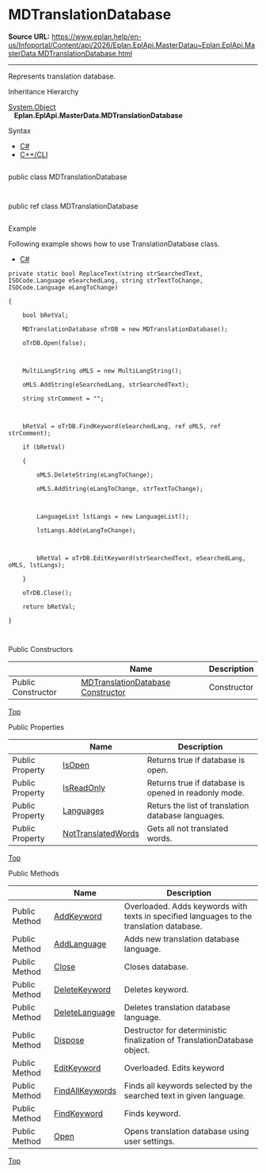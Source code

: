 # MDTranslationDatabase

**Source URL:** https://www.eplan.help/en-us/Infoportal/Content/api/2026/Eplan.EplApi.MasterDatau~Eplan.EplApi.MasterData.MDTranslationDatabase.html

---

Represents translation database.

Inheritance Hierarchy

[System.Object](#)  
   **Eplan.EplApi.MasterData.MDTranslationDatabase**

Syntax

- [C#](#i-syntax-CS)
- [C++/CLI](#i-syntax-CPP2005)

```
```
public class MDTranslationDatabase
```
```

```
```
public ref class MDTranslationDatabase
```
```

Example

Following example shows how to use TranslationDatabase class.

- [C#](#i-tab-content-74fb8bf1-6f63-4519-8a0a-9f0da41701e6)

```
private static bool ReplaceText(string strSearchedText, ISOCode.Language eSearchedLang, string strTextToChange, ISOCode.Language eLangToChange)

{

    bool bRetVal;

    MDTranslationDatabase oTrDB = new MDTranslationDatabase();

    oTrDB.Open(false);



    MultiLangString oMLS = new MultiLangString();

    oMLS.AddString(eSearchedLang, strSearchedText);

    string strComment = "";



    bRetVal = oTrDB.FindKeyword(eSearchedLang, ref oMLS, ref strComment);

    if (bRetVal)

    {

        oMLS.DeleteString(eLangToChange);

        oMLS.AddString(eLangToChange, strTextToChange);



        LanguageList lstLangs = new LanguageList();

        lstLangs.Add(eLangToChange);



        bRetVal = oTrDB.EditKeyword(strSearchedText, eSearchedLang, oMLS, lstLangs);

    }

    oTrDB.Close();

    return bRetVal;

}



```

Public Constructors

|  | Name | Description |
| --- | --- | --- |
| Public Constructor | [MDTranslationDatabase Constructor](Eplan.EplApi.MasterDatau~Eplan.EplApi.MasterData.MDTranslationDatabase~_ctor.html) | Constructor |

[Top](#top)



Public Properties

|  | Name | Description |
| --- | --- | --- |
| Public Property | [IsOpen](Eplan.EplApi.MasterDatau~Eplan.EplApi.MasterData.MDTranslationDatabase~IsOpen.html) | Returns true if database is open. |
| Public Property | [IsReadOnly](Eplan.EplApi.MasterDatau~Eplan.EplApi.MasterData.MDTranslationDatabase~IsReadOnly.html) | Returns true if database is opened in readonly mode. |
| Public Property | [Languages](Eplan.EplApi.MasterDatau~Eplan.EplApi.MasterData.MDTranslationDatabase~Languages.html) | Returs the list of translation database languages. |
| Public Property | [NotTranslatedWords](Eplan.EplApi.MasterDatau~Eplan.EplApi.MasterData.MDTranslationDatabase~NotTranslatedWords.html) | Gets all not translated words. |

[Top](#top)

Public Methods

|  | Name | Description |
| --- | --- | --- |
| Public Method | [AddKeyword](Eplan.EplApi.MasterDatau~Eplan.EplApi.MasterData.MDTranslationDatabase~AddKeyword.html) | Overloaded. Adds keywords with texts in specified languages to the translation database. |
| Public Method | [AddLanguage](Eplan.EplApi.MasterDatau~Eplan.EplApi.MasterData.MDTranslationDatabase~AddLanguage.html) | Adds new translation database language. |
| Public Method | [Close](Eplan.EplApi.MasterDatau~Eplan.EplApi.MasterData.MDTranslationDatabase~Close.html) | Closes database. |
| Public Method | [DeleteKeyword](Eplan.EplApi.MasterDatau~Eplan.EplApi.MasterData.MDTranslationDatabase~DeleteKeyword.html) | Deletes keyword. |
| Public Method | [DeleteLanguage](Eplan.EplApi.MasterDatau~Eplan.EplApi.MasterData.MDTranslationDatabase~DeleteLanguage.html) | Deletes translation database language. |
| Public Method | [Dispose](Eplan.EplApi.MasterDatau~Eplan.EplApi.MasterData.MDTranslationDatabase~Dispose().html) | Destructor for deterministic finalization of TranslationDatabase object. |
| Public Method | [EditKeyword](Eplan.EplApi.MasterDatau~Eplan.EplApi.MasterData.MDTranslationDatabase~EditKeyword.html) | Overloaded. Edits keyword |
| Public Method | [FindAllKeywords](Eplan.EplApi.MasterDatau~Eplan.EplApi.MasterData.MDTranslationDatabase~FindAllKeywords.html) | Finds all keywords selected by the searched text in given language. |
| Public Method | [FindKeyword](Eplan.EplApi.MasterDatau~Eplan.EplApi.MasterData.MDTranslationDatabase~FindKeyword.html) | Finds keyword. |
| Public Method | [Open](Eplan.EplApi.MasterDatau~Eplan.EplApi.MasterData.MDTranslationDatabase~Open.html) | Opens translation database using user settings. |

[Top](#top)
